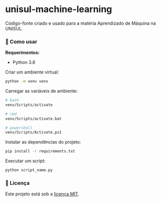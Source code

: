 # unisul-machine-learning

Código-fonte criado e usado para a matéria Aprendizado de Máquina na UNISUL.

### 🚀 Como usar

**Requerimentos:**

-   Python 3.8

Criar um ambiente virtual:

```sh
python -m venv venv
```

Carregar as variáveis de ambiente:

```sh
# bash
venv/Scripts/activate

# cmd
venv/Scripts/activate.bat

# powershell
venv/Scripts/Activate.ps1
```

Instalar as dependências do projeto:

```sh
pip install -r requirements.txt
```

Executar um script:

```sh
python script_name.py
```

### 🔑 Licença

Este projeto está sob a [licença MIT](LICENSE.md).
